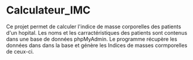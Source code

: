 # Calculateur_IMC
Ce projet permet de calculer l'indice de masse corporelles des patients d'un hopital. Les noms et les carractéristiques des patients sont contenus dans une base de données phpMyAdmin. Le programme récupère les données dans dans la base et génère les Indices de masses cormporelles de ceux-ci.
